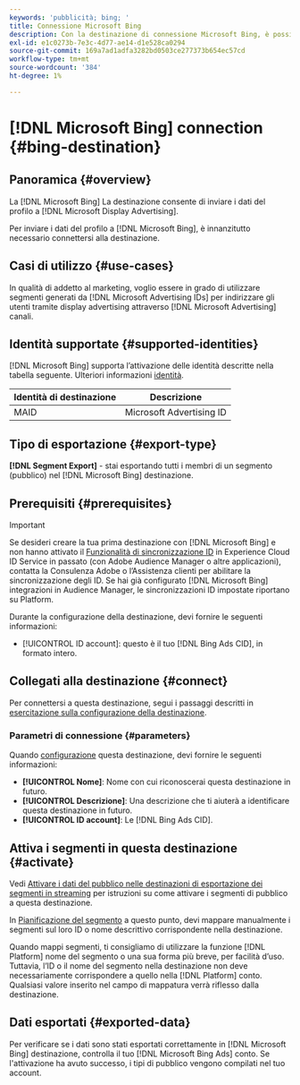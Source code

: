 ```yaml
---
keywords: 'pubblicità; bing; '
title: Connessione Microsoft Bing
description: Con la destinazione di connessione Microsoft Bing, è possibile eseguire il retargeting e campagne digitali mirate al pubblico in Microsoft Display Advertising.
exl-id: e1c0273b-7e3c-4d77-ae14-d1e528ca0294
source-git-commit: 169a7ad1adfa3282bd0503ce277373b654ec57cd
workflow-type: tm+mt
source-wordcount: '384'
ht-degree: 1%

---
```


# [!DNL Microsoft Bing] connection {#bing-destination}

## Panoramica {#overview}

La [!DNL Microsoft Bing] La destinazione consente di inviare i dati del profilo a [!DNL Microsoft Display Advertising].

Per inviare i dati del profilo a [!DNL Microsoft Bing], è innanzitutto necessario connettersi alla destinazione.

## Casi di utilizzo {#use-cases}

In qualità di addetto al marketing, voglio essere in grado di utilizzare segmenti generati da [!DNL Microsoft Advertising IDs] per indirizzare gli utenti tramite display advertising attraverso [!DNL Microsoft Advertising] canali.

## Identità supportate {#supported-identities}

[!DNL Microsoft Bing] supporta l’attivazione delle identità descritte nella tabella seguente. Ulteriori informazioni [identità](/help/identity-service/namespaces.md).

| Identità di destinazione | Descrizione |
|---|---|
| MAID | Microsoft Advertising ID |

## Tipo di esportazione {#export-type}

**[!DNL Segment Export]** - stai esportando tutti i membri di un segmento (pubblico) nel [!DNL Microsoft Bing] destinazione.

## Prerequisiti {#prerequisites}

>[!IMPORTANT]
>
>Se desideri creare la tua prima destinazione con [!DNL Microsoft Bing] e non hanno attivato il [Funzionalità di sincronizzazione ID](https://experienceleague.adobe.com/docs/id-service/using/id-service-api/methods/idsync.html) in Experience Cloud ID Service in passato (con Adobe Audience Manager o altre applicazioni), contatta la Consulenza Adobe o l’Assistenza clienti per abilitare la sincronizzazione degli ID. Se hai già configurato [!DNL Microsoft Bing] integrazioni in Audience Manager, le sincronizzazioni ID impostate riportano su Platform.

Durante la configurazione della destinazione, devi fornire le seguenti informazioni:

* [!UICONTROL ID account]: questo è il tuo [!DNL Bing Ads CID], in formato intero.

## Collegati alla destinazione {#connect}

Per connettersi a questa destinazione, segui i passaggi descritti in [esercitazione sulla configurazione della destinazione](../../ui/connect-destination.md).

### Parametri di connessione {#parameters}

Quando [configurazione](../../ui/connect-destination.md) questa destinazione, devi fornire le seguenti informazioni:

* **[!UICONTROL Nome]**: Nome con cui riconoscerai questa destinazione in futuro.
* **[!UICONTROL Descrizione]**: Una descrizione che ti aiuterà a identificare questa destinazione in futuro.
* **[!UICONTROL ID account]**: Le [!DNL Bing Ads CID].

## Attiva i segmenti in questa destinazione {#activate}

Vedi [Attivare i dati del pubblico nelle destinazioni di esportazione dei segmenti in streaming](../../ui/activate-segment-streaming-destinations.md) per istruzioni su come attivare i segmenti di pubblico a questa destinazione.

In [Pianificazione del segmento](../../ui/activate-segment-streaming-destinations.md#scheduling) a questo punto, devi mappare manualmente i segmenti sul loro ID o nome descrittivo corrispondente nella destinazione.

Quando mappi segmenti, ti consigliamo di utilizzare la funzione [!DNL Platform] nome del segmento o una sua forma più breve, per facilità d’uso. Tuttavia, l’ID o il nome del segmento nella destinazione non deve necessariamente corrispondere a quello nella [!DNL Platform] conto. Qualsiasi valore inserito nel campo di mappatura verrà riflesso dalla destinazione.

## Dati esportati {#exported-data}

Per verificare se i dati sono stati esportati correttamente in [!DNL Microsoft Bing] destinazione, controlla il tuo [!DNL Microsoft Bing Ads] conto. Se l&#39;attivazione ha avuto successo, i tipi di pubblico vengono compilati nel tuo account.
